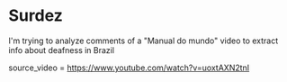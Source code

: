 # Surdez
I'm trying to analyze comments of a "Manual do mundo" video to extract info about deafness in Brazil

source_video = https://www.youtube.com/watch?v=uoxtAXN2tnI
